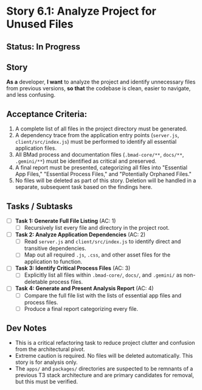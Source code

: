 # Story 6.1: Analyze Project for Unused Files

## Status: In Progress

## Story
**As a** developer,
**I want** to analyze the project and identify unnecessary files from previous versions,
**so that** the codebase is clean, easier to navigate, and less confusing.

## Acceptance Criteria:
1. A complete list of all files in the project directory must be generated.
2. A dependency trace from the application entry points (`server.js`, `client/src/index.js`) must be performed to identify all essential application files.
3. All BMad process and documentation files (`.bmad-core/**`, `docs/**`, `.gemini/**`) must be identified as critical and preserved.
4. A final report must be presented, categorizing all files into "Essential App Files," "Essential Process Files," and "Potentially Orphaned Files."
5. No files will be deleted as part of this story. Deletion will be handled in a separate, subsequent task based on the findings here.

## Tasks / Subtasks

- [ ] **Task 1: Generate Full File Listing** (AC: 1)
    - [ ] Recursively list every file and directory in the project root.

- [ ] **Task 2: Analyze Application Dependencies** (AC: 2)
    - [ ] Read `server.js` and `client/src/index.js` to identify direct and transitive dependencies.
    - [ ] Map out all required `.js`, `.css`, and other asset files for the application to function.

- [ ] **Task 3: Identify Critical Process Files** (AC: 3)
    - [ ] Explicitly list all files within `.bmad-core/`, `docs/`, and `.gemini/` as non-deletable process files.

- [ ] **Task 4: Generate and Present Analysis Report** (AC: 4)
    - [ ] Compare the full file list with the lists of essential app files and process files.
    - [ ] Produce a final report categorizing every file.

## Dev Notes
*   This is a critical refactoring task to reduce project clutter and confusion from the architectural pivot.
*   Extreme caution is required. No files will be deleted automatically. This story is for analysis only.
*   The `apps/` and `packages/` directories are suspected to be remnants of a previous T3 stack architecture and are primary candidates for removal, but this must be verified.
